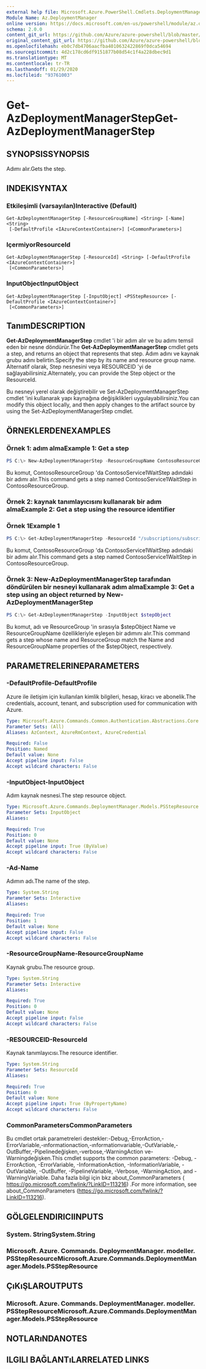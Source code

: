 ```yaml
---
external help file: Microsoft.Azure.PowerShell.Cmdlets.DeploymentManager.dll-Help.xml
Module Name: Az.DeploymentManager
online version: https://docs.microsoft.com/en-us/powershell/module/az.deploymentmanager/get-azdeploymentmanagerstep
schema: 2.0.0
content_git_url: https://github.com/Azure/azure-powershell/blob/master/src/DeploymentManager/DeploymentManager/help/Get-AzDeploymentManagerStep.md
original_content_git_url: https://github.com/Azure/azure-powershell/blob/master/src/DeploymentManager/DeploymentManager/help/Get-AzDeploymentManagerStep.md
ms.openlocfilehash: eb0c7db4706aacfba4010632422869f0dca54694
ms.sourcegitcommit: 4d2c178cd6df9151877b08d54c1f4a228dbec9d1
ms.translationtype: MT
ms.contentlocale: tr-TR
ms.lasthandoff: 01/29/2020
ms.locfileid: "93761003"
---
```

# <span data-ttu-id="0b9f2-101">Get-AzDeploymentManagerStep</span><span class="sxs-lookup"><span data-stu-id="0b9f2-101">Get-AzDeploymentManagerStep</span></span>

## <span data-ttu-id="0b9f2-102">SYNOPSIS</span><span class="sxs-lookup"><span data-stu-id="0b9f2-102">SYNOPSIS</span></span>
<span data-ttu-id="0b9f2-103">Adımı alır.</span><span class="sxs-lookup"><span data-stu-id="0b9f2-103">Gets the step.</span></span>

## <span data-ttu-id="0b9f2-104">INDEKI</span><span class="sxs-lookup"><span data-stu-id="0b9f2-104">SYNTAX</span></span>

### <span data-ttu-id="0b9f2-105">Etkileşimli (varsayılan)</span><span class="sxs-lookup"><span data-stu-id="0b9f2-105">Interactive (Default)</span></span>
```
Get-AzDeploymentManagerStep [-ResourceGroupName] <String> [-Name] <String>
 [-DefaultProfile <IAzureContextContainer>] [<CommonParameters>]
```

### <span data-ttu-id="0b9f2-106">Içermiyor</span><span class="sxs-lookup"><span data-stu-id="0b9f2-106">ResourceId</span></span>
```
Get-AzDeploymentManagerStep [-ResourceId] <String> [-DefaultProfile <IAzureContextContainer>]
 [<CommonParameters>]
```

### <span data-ttu-id="0b9f2-107">InputObject</span><span class="sxs-lookup"><span data-stu-id="0b9f2-107">InputObject</span></span>
```
Get-AzDeploymentManagerStep [-InputObject] <PSStepResource> [-DefaultProfile <IAzureContextContainer>]
 [<CommonParameters>]
```

## <span data-ttu-id="0b9f2-108">Tanım</span><span class="sxs-lookup"><span data-stu-id="0b9f2-108">DESCRIPTION</span></span>
<span data-ttu-id="0b9f2-109">**Get-AzDeploymentManagerStep** cmdlet 'i bir adım alır ve bu adımı temsil eden bir nesne döndürür.</span><span class="sxs-lookup"><span data-stu-id="0b9f2-109">The **Get-AzDeploymentManagerStep** cmdlet gets a step, and returns an object that represents that step.</span></span>
<span data-ttu-id="0b9f2-110">Adım adını ve kaynak grubu adını belirtin.</span><span class="sxs-lookup"><span data-stu-id="0b9f2-110">Specify the step by its name and resource group name.</span></span> <span data-ttu-id="0b9f2-111">Alternatif olarak, Step nesnesini veya RESOURCEID 'yi de sağlayabilirsiniz.</span><span class="sxs-lookup"><span data-stu-id="0b9f2-111">Alternately, you can provide the Step object or the ResourceId.</span></span>

<span data-ttu-id="0b9f2-112">Bu nesneyi yerel olarak değiştirebilir ve Set-AzDeploymentManagerStep cmdlet 'ini kullanarak yapı kaynağına değişiklikleri uygulayabilirsiniz.</span><span class="sxs-lookup"><span data-stu-id="0b9f2-112">You can modify this object locally, and then apply changes to the artifact source by using the Set-AzDeploymentManagerStep cmdlet.</span></span>

## <span data-ttu-id="0b9f2-113">ÖRNEKLERDEN</span><span class="sxs-lookup"><span data-stu-id="0b9f2-113">EXAMPLES</span></span>

### <span data-ttu-id="0b9f2-114">Örnek 1: adım alma</span><span class="sxs-lookup"><span data-stu-id="0b9f2-114">Example 1: Get a step</span></span>
```powershell
PS C:\> New-AzDeploymentManagerStep -ResourceGroupName ContosoResourceGroup -Name ContosoService1WaitStep
```

<span data-ttu-id="0b9f2-115">Bu komut, ContosoResourceGroup 'da ContosoService1WaitStep adındaki bir adımı alır.</span><span class="sxs-lookup"><span data-stu-id="0b9f2-115">This command gets a step named ContosoService1WaitStep in ContosoResourceGroup.</span></span>

### <span data-ttu-id="0b9f2-116">Örnek 2: kaynak tanımlayıcısını kullanarak bir adım alma</span><span class="sxs-lookup"><span data-stu-id="0b9f2-116">Example 2: Get a step using the resource identifier</span></span>
### <span data-ttu-id="0b9f2-117">Örnek 1</span><span class="sxs-lookup"><span data-stu-id="0b9f2-117">Example 1</span></span>
```powershell
PS C:\> Get-AzDeploymentManagerStep -ResourceId "/subscriptions/subscriptionId/resourcegroups/ContosoResourceGroup/providers/Microsoft.DeploymentManager/steps/ContosoService1WaitStep"
```

<span data-ttu-id="0b9f2-118">Bu komut, ContosoResourceGroup 'da ContosoService1WaitStep adındaki bir adımı alır.</span><span class="sxs-lookup"><span data-stu-id="0b9f2-118">This command gets a step named ContosoService1WaitStep in ContosoResourceGroup.</span></span>

### <span data-ttu-id="0b9f2-119">Örnek 3: New-AzDeploymentManagerStep tarafından döndürülen bir nesneyi kullanarak adım alma</span><span class="sxs-lookup"><span data-stu-id="0b9f2-119">Example 3: Get a step using an object returned by New-AzDeploymentManagerStep</span></span>
```powershell
PS C:\> Get-AzDeploymentManagerStep -InputObject $stepObject
```

 <span data-ttu-id="0b9f2-120">Bu komut, adı ve ResourceGroup 'in sırasıyla $stepObject Name ve ResourceGroupName özellikleriyle eşleşen bir adımını alır.</span><span class="sxs-lookup"><span data-stu-id="0b9f2-120">This command gets a step whose name and ResourceGroup match the Name and ResourceGroupName properties of the $stepObject, respectively.</span></span>

## <span data-ttu-id="0b9f2-121">PARAMETRELERINE</span><span class="sxs-lookup"><span data-stu-id="0b9f2-121">PARAMETERS</span></span>

### <span data-ttu-id="0b9f2-122">-DefaultProfile</span><span class="sxs-lookup"><span data-stu-id="0b9f2-122">-DefaultProfile</span></span>
<span data-ttu-id="0b9f2-123">Azure ile iletişim için kullanılan kimlik bilgileri, hesap, kiracı ve abonelik.</span><span class="sxs-lookup"><span data-stu-id="0b9f2-123">The credentials, account, tenant, and subscription used for communication with Azure.</span></span>

```yaml
Type: Microsoft.Azure.Commands.Common.Authentication.Abstractions.Core.IAzureContextContainer
Parameter Sets: (All)
Aliases: AzContext, AzureRmContext, AzureCredential

Required: False
Position: Named
Default value: None
Accept pipeline input: False
Accept wildcard characters: False
```

### <span data-ttu-id="0b9f2-124">-InputObject</span><span class="sxs-lookup"><span data-stu-id="0b9f2-124">-InputObject</span></span>
<span data-ttu-id="0b9f2-125">Adım kaynak nesnesi.</span><span class="sxs-lookup"><span data-stu-id="0b9f2-125">The step resource object.</span></span>

```yaml
Type: Microsoft.Azure.Commands.DeploymentManager.Models.PSStepResource
Parameter Sets: InputObject
Aliases:

Required: True
Position: 0
Default value: None
Accept pipeline input: True (ByValue)
Accept wildcard characters: False
```

### <span data-ttu-id="0b9f2-126">-Ad</span><span class="sxs-lookup"><span data-stu-id="0b9f2-126">-Name</span></span>
<span data-ttu-id="0b9f2-127">Adımın adı.</span><span class="sxs-lookup"><span data-stu-id="0b9f2-127">The name of the step.</span></span>

```yaml
Type: System.String
Parameter Sets: Interactive
Aliases:

Required: True
Position: 1
Default value: None
Accept pipeline input: False
Accept wildcard characters: False
```

### <span data-ttu-id="0b9f2-128">-ResourceGroupName</span><span class="sxs-lookup"><span data-stu-id="0b9f2-128">-ResourceGroupName</span></span>
<span data-ttu-id="0b9f2-129">Kaynak grubu.</span><span class="sxs-lookup"><span data-stu-id="0b9f2-129">The resource group.</span></span>

```yaml
Type: System.String
Parameter Sets: Interactive
Aliases:

Required: True
Position: 0
Default value: None
Accept pipeline input: False
Accept wildcard characters: False
```

### <span data-ttu-id="0b9f2-130">-RESOURCEID</span><span class="sxs-lookup"><span data-stu-id="0b9f2-130">-ResourceId</span></span>
<span data-ttu-id="0b9f2-131">Kaynak tanımlayıcısı.</span><span class="sxs-lookup"><span data-stu-id="0b9f2-131">The resource identifier.</span></span>

```yaml
Type: System.String
Parameter Sets: ResourceId
Aliases:

Required: True
Position: 0
Default value: None
Accept pipeline input: True (ByPropertyName)
Accept wildcard characters: False
```

### <span data-ttu-id="0b9f2-132">CommonParameters</span><span class="sxs-lookup"><span data-stu-id="0b9f2-132">CommonParameters</span></span>
<span data-ttu-id="0b9f2-133">Bu cmdlet ortak parametreleri destekler:-Debug,-ErrorAction,-ErrorVariable,-ınformationaction,-ınformationvariable,-OutVariable,-OutBuffer,-Pipelinedeğişken,-verbose,-WarningAction ve-Warningdeğişken.</span><span class="sxs-lookup"><span data-stu-id="0b9f2-133">This cmdlet supports the common parameters: -Debug, -ErrorAction, -ErrorVariable, -InformationAction, -InformationVariable, -OutVariable, -OutBuffer, -PipelineVariable, -Verbose, -WarningAction, and -WarningVariable.</span></span> <span data-ttu-id="0b9f2-134">Daha fazla bilgi için bkz about_CommonParameters ( https://go.microsoft.com/fwlink/?LinkID=113216) .</span><span class="sxs-lookup"><span data-stu-id="0b9f2-134">For more information, see about_CommonParameters (https://go.microsoft.com/fwlink/?LinkID=113216).</span></span>

## <span data-ttu-id="0b9f2-135">GÖLGELENDIRICI</span><span class="sxs-lookup"><span data-stu-id="0b9f2-135">INPUTS</span></span>

### <span data-ttu-id="0b9f2-136">System. String</span><span class="sxs-lookup"><span data-stu-id="0b9f2-136">System.String</span></span>

### <span data-ttu-id="0b9f2-137">Microsoft. Azure. Commands. DeploymentManager. modeller. PSStepResource</span><span class="sxs-lookup"><span data-stu-id="0b9f2-137">Microsoft.Azure.Commands.DeploymentManager.Models.PSStepResource</span></span>

## <span data-ttu-id="0b9f2-138">ÇıKıŞLAR</span><span class="sxs-lookup"><span data-stu-id="0b9f2-138">OUTPUTS</span></span>

### <span data-ttu-id="0b9f2-139">Microsoft. Azure. Commands. DeploymentManager. modeller. PSStepResource</span><span class="sxs-lookup"><span data-stu-id="0b9f2-139">Microsoft.Azure.Commands.DeploymentManager.Models.PSStepResource</span></span>

## <span data-ttu-id="0b9f2-140">NOTLARıNDA</span><span class="sxs-lookup"><span data-stu-id="0b9f2-140">NOTES</span></span>

## <span data-ttu-id="0b9f2-141">ILGILI BAĞLANTıLAR</span><span class="sxs-lookup"><span data-stu-id="0b9f2-141">RELATED LINKS</span></span>
